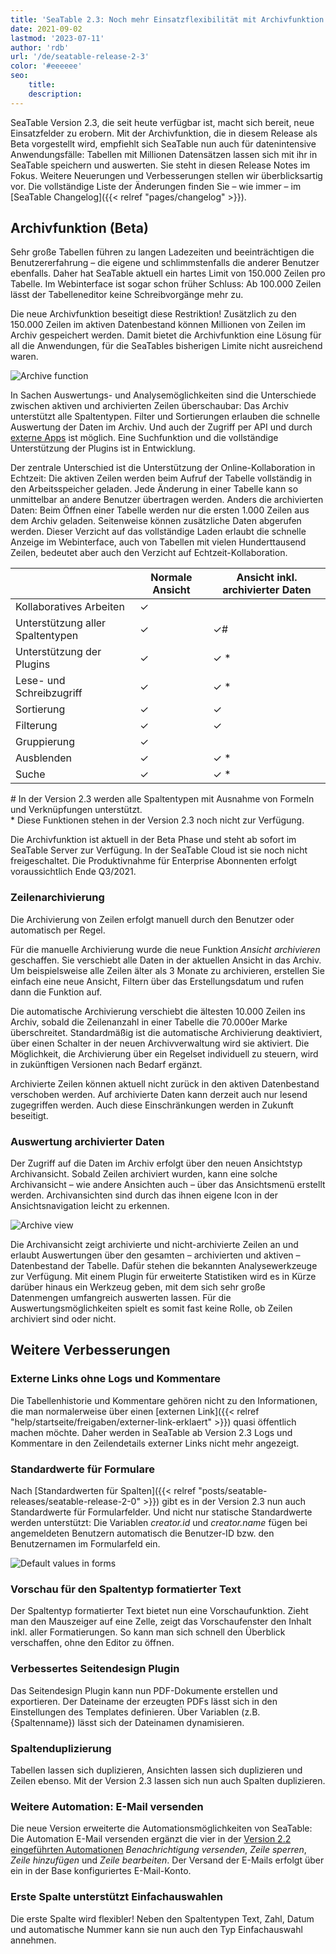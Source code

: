 ```yaml
---
title: 'SeaTable 2.3: Noch mehr Einsatzflexibilität mit Archivfunktion - SeaTable'
date: 2021-09-02
lastmod: '2023-07-11'
author: 'rdb'
url: '/de/seatable-release-2-3'
color: '#eeeeee'
seo:
    title:
    description:
---
```


SeaTable Version 2.3, die seit heute verfügbar ist, macht sich bereit, neue Einsatzfelder zu erobern. Mit der Archivfunktion, die in diesem Release als Beta vorgestellt wird, empfiehlt sich SeaTable nun auch für datenintensive Anwendungsfälle: Tabellen mit Millionen Datensätzen lassen sich mit ihr in SeaTable speichern und auswerten. Sie steht in diesen Release Notes im Fokus. Weitere Neuerungen und Verbesserungen stellen wir überblicksartig vor. Die vollständige Liste der Änderungen finden Sie – wie immer – im [SeaTable Changelog]({{< relref "pages/changelog" >}}).

## Archivfunktion (Beta)

Sehr große Tabellen führen zu langen Ladezeiten und beeinträchtigen die Benutzererfahrung – die eigene und schlimmstenfalls die anderer Benutzer ebenfalls. Daher hat SeaTable aktuell ein hartes Limit von 150.000 Zeilen pro Tabelle. Im Webinterface ist sogar schon früher Schluss: Ab 100.000 Zeilen lässt der Tabelleneditor keine Schreibvorgänge mehr zu.

Die neue Archivfunktion beseitigt diese Restriktion! Zusätzlich zu den 150.000 Zeilen im aktiven Datenbestand können Millionen von Zeilen im Archiv gespeichert werden. Damit bietet die Archivfunktion eine Lösung für all die Anwendungen, für die SeaTables bisherigen Limite nicht ausreichend waren.

![Archive function](Archive-function-1088x631.png)

In Sachen Auswertungs- und Analysemöglichkeiten sind die Unterschiede zwischen aktiven und archivierten Zeilen überschaubar: Das Archiv unterstützt alle Spaltentypen. Filter und Sortierungen erlauben die schnelle Auswertung der Daten im Archiv. Und auch der Zugriff per API und durch [externe Apps](https://seatable.io/seatable-release-2-2#Externe_Apps_nur_fuer_Enterprise_Abos/?lang=auto) ist möglich. Eine Suchfunktion und die vollständige Unterstützung der Plugins ist in Entwicklung.

Der zentrale Unterschied ist die Unterstützung der Online-Kollaboration in Echtzeit: Die aktiven Zeilen werden beim Aufruf der Tabelle vollständig in den Arbeitsspeicher geladen. Jede Änderung in einer Tabelle kann so unmittelbar an andere Benutzer übertragen werden. Anders die archivierten Daten: Beim Öffnen einer Tabelle werden nur die ersten 1.000 Zeilen aus dem Archiv geladen. Seitenweise können zusätzliche Daten abgerufen werden. Dieser Verzicht auf das vollständige Laden erlaubt die schnelle Anzeige im Webinterface, auch von Tabellen mit vielen Hunderttausend Zeilen, bedeutet aber auch den Verzicht auf Echtzeit-Kollaboration.

|                                  | Normale Ansicht | Ansicht inkl. archivierter Daten |
| -------------------------------- | --------------- | -------------------------------- |
| Kollaboratives Arbeiten          | ✓               |                                  |
| Unterstützung aller Spaltentypen | ✓               | ✓#                               |
| Unterstützung der Plugins        | ✓               | ✓ \*                             |
| Lese- und Schreibzugriff         | ✓               | ✓ \*                             |
| Sortierung                       | ✓               | ✓                                |
| Filterung                        | ✓               | ✓                                |
| Gruppierung                      | ✓               |                                  |
| Ausblenden                       | ✓               | ✓ \*                             |
| Suche                            | ✓               | ✓ \*                             |

\# In der Version 2.3 werden alle Spaltentypen mit Ausnahme von Formeln und Verknüpfungen unterstützt.  
\* Diese Funktionen stehen in der Version 2.3 noch nicht zur Verfügung.

Die Archivfunktion ist aktuell in der Beta Phase und steht ab sofort im SeaTable Server zur Verfügung. In der SeaTable Cloud ist sie noch nicht freigeschaltet. Die Produktivnahme für Enterprise Abonnenten erfolgt voraussichtlich Ende Q3/2021.

### Zeilenarchivierung

Die Archivierung von Zeilen erfolgt manuell durch den Benutzer oder automatisch per Regel.

Für die manuelle Archivierung wurde die neue Funktion _Ansicht archivieren_ geschaffen. Sie verschiebt alle Daten in der aktuellen Ansicht in das Archiv. Um beispielsweise alle Zeilen älter als 3 Monate zu archivieren, erstellen Sie einfach eine neue Ansicht, Filtern über das Erstellungsdatum und rufen dann die Funktion auf.

Die automatische Archivierung verschiebt die ältesten 10.000 Zeilen ins Archiv, sobald die Zeilenanzahl in einer Tabelle die 70.000er Marke überschreitet. Standardmäßig ist die automatische Archivierung deaktiviert, über einen Schalter in der neuen Archivverwaltung wird sie aktiviert. Die Möglichkeit, die Archivierung über ein Regelset individuell zu steuern, wird in zukünftigen Versionen nach Bedarf ergänzt.

Archivierte Zeilen können aktuell nicht zurück in den aktiven Datenbestand verschoben werden. Auf archivierte Daten kann derzeit auch nur lesend zugegriffen werden. Auch diese Einschränkungen werden in Zukunft beseitigt.

### Auswertung archivierter Daten

Der Zugriff auf die Daten im Archiv erfolgt über den neuen Ansichtstyp Archivansicht. Sobald Zeilen archiviert wurden, kann eine solche Archivansicht – wie andere Ansichten auch – über das Ansichtsmenü erstellt werden. Archivansichten sind durch das ihnen eigene Icon in der Ansichtsnavigation leicht zu erkennen.

![Archive view](Archive-view-creation-1088x518.png)

Die Archivansicht zeigt archivierte und nicht-archivierte Zeilen an und erlaubt Auswertungen über den gesamten – archivierten und aktiven – Datenbestand der Tabelle. Dafür stehen die bekannten Analysewerkzeuge zur Verfügung. Mit einem Plugin für erweiterte Statistiken wird es in Kürze darüber hinaus ein Werkzeug geben, mit dem sich sehr große Datenmengen umfangreich auswerten lassen. Für die Auswertungsmöglichkeiten spielt es somit fast keine Rolle, ob Zeilen archiviert sind oder nicht.

## Weitere Verbesserungen

### Externe Links ohne Logs und Kommentare

Die Tabellenhistorie und Kommentare gehören nicht zu den Informationen, die man normalerweise über einen [externen Link]({{< relref "help/startseite/freigaben/externer-link-erklaert" >}}) quasi öffentlich machen möchte. Daher werden in SeaTable ab Version 2.3 Logs und Kommentare in den Zeilendetails externer Links nicht mehr angezeigt.

### Standardwerte für Formulare

Nach [Standardwerten für Spalten]({{< relref "posts/seatable-releases/seatable-release-2-0" >}}) gibt es in der Version 2.3 nun auch Standardwerte für Formularfelder. Und nicht nur statische Standardwerte werden unterstützt: Die Variablen _creator.id_ und _creator.name_ fügen bei angemeldeten Benutzern automatisch die Benutzer-ID bzw. den Benutzernamen im Formularfeld ein.

![Default values in forms](Default-values-forms-1088x974.png)

### Vorschau für den Spaltentyp formatierter Text

Der Spaltentyp formatierter Text bietet nun eine Vorschaufunktion. Zieht man den Mauszeiger auf eine Zelle, zeigt das Vorschaufenster den Inhalt inkl. aller Formatierungen. So kann man sich schnell den Überblick verschaffen, ohne den Editor zu öffnen.

### Verbessertes Seitendesign Plugin

Das Seitendesign Plugin kann nun PDF-Dokumente erstellen und exportieren. Der Dateiname der erzeugten PDFs lässt sich in den Einstellungen des Templates definieren. Über Variablen (z.B. {Spaltenname}) lässt sich der Dateinamen dynamisieren.

### Spaltenduplizierung

Tabellen lassen sich duplizieren, Ansichten lassen sich duplizieren und Zeilen ebenso. Mit der Version 2.3 lassen sich nun auch Spalten duplizieren.

### Weitere Automation: E-Mail versenden

Die neue Version erweiterte die Automationsmöglichkeiten von SeaTable: Die Automation E-Mail versenden ergänzt die vier in der [Version 2.2 eingeführten Automationen](https://seatable.io/seatable-release-2-2#Automationen_nur_fuer_Enterprise_Abos/?lang=auto) _Benachrichtigung versenden_, _Zeile sperren_, _Zeile hinzufügen_ und _Zeile bearbeiten_. Der Versand der E-Mails erfolgt über ein in der Base konfiguriertes E-Mail-Konto.

### Erste Spalte unterstützt Einfachauswahlen

Die erste Spalte wird flexibler! Neben den Spaltentypen Text, Zahl, Datum und automatische Nummer kann sie nun auch den Typ Einfachauswahl annehmen.
